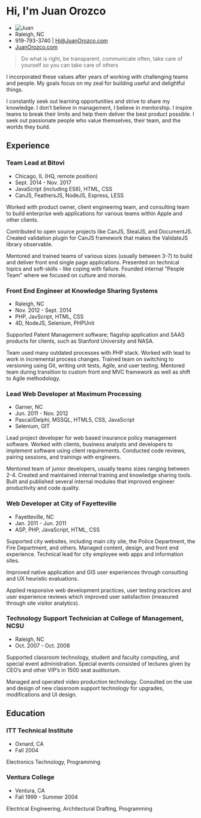 # Hi, I'm Juan Orozco

- ![Juan](http://www.gravatar.com/avatar/62e9c31601866b733dfa5c92e81dec5b.png)
- Raleigh, NC
- 919-793-3740 | Hi@JuanOrozco.com
- [JuanOrozco.com](http://juanorozco.com)

> Do what is right, be transparent, communicate often, take care of yourself so you can take care of others

I incorporated these values after years of working with challenging teams and people. My goals focus on my zeal for building useful and delightful things.

I constantly seek out learning opportunities and strive to share my knowledge. I don’t believe in management, I believe in mentorship. I inspire teams to break their limits and help them deliver the best product possible. I seek out passionate people who value themselves, their team, and the worlds they build.

## Experience

### Team Lead at Bitovi

- Chicago, IL (HQ, remote position)
- Sept. 2014 - Nov. 2017
- JavaScript (including ES6), HTML, CSS
- CanJS, FeathersJS, NodeJS, Express, LESS

Worked with product owner, client engineering team, and consulting team to build enterprise web applications for various teams within Apple and other clients.

Contributed to open source projects like CanJS, StealJS, and DocumentJS. Created validation plugin for CanJS framework that makes the ValidateJS library observable.

Mentored and trained teams of various sizes (usually between 3-7) to build and deliver front end single page applications. Presented on technical topics and soft-skills - like coping with failure. Founded internal "People Team" where we focused on culture and morale.

### Front End Engineer at Knowledge Sharing Systems

- Raleigh, NC
- Nov. 2012 - Sept. 2014
- PHP, JavScript, HTML, CSS
- 4D, NodeJS, Selenium, PHPUnit

Supported Patent Management software; flagship application and SAAS products for clients, such as Stanford University and NASA.

Team used many outdated processes with PHP stack. Worked with lead to work in incremental process changes. Trained team on switching to versioning using Git, writing unit tests, Agile, and user testing. Mentored team during transition to custom front end MVC framework as well as shift to Agile methodology.

### Lead Web Developer at Maximum Processing

- Garner, NC
- Jun. 2011 - Nov. 2012
- Pascal/Delphi, MSSQL, HTML5, CSS, JavaScript
- Selenium, GIT

Lead project developer for web based insurance policy management software. Worked with clients, business analysts and developers to implement software using client requirements. Conducted code reviews, pairing sessions, and trainings with engineers.

Mentored team of junior developers, usually teams sizes ranging between 2-4. Created and maintained internal training and knowledge sharing tools. Built and published several internal modules that improved engineer productivity and code quality.

### Web Developer at City of Fayetteville

- Fayetteville, NC
- Jan. 2011 - Jun. 2011
- ASP, PHP, JavaScript, HTML, CSS

Supported city websites, including main city site, the Police Department, the Fire Department, and others. Managed content, design, and front end experience. Technical lead for city employee web apps and information sites.

Improved native application and GIS user experiences through consulting and UX heuristic evaluations.

Applied responsive web development practices, user testing practices and user experience reviews which improved user satisfaction (measured through site visitor analytics).


### Technology Support Technician at College of Management, NCSU

* Raleigh, NC
* Oct. 2007 - Oct. 2008

Supported classroom technology, student and faculty computing, and special event administration. Special events consisted of lectures given by CEO’s and other VIP’s in 1500 seat auditorium.

Managed and operated video production technology. Consulted on the use and design of new classroom support technology for upgrades, modifications and UI design.

## Education

### ITT Technical Institute

* Oxnard, CA
* Fall 2004

Electronics Technology, Programming

### Ventura College

* Ventura, CA
* Fall 1999 - Summer 2004

Electrical Engineering, Architectural Drafting, Programming
